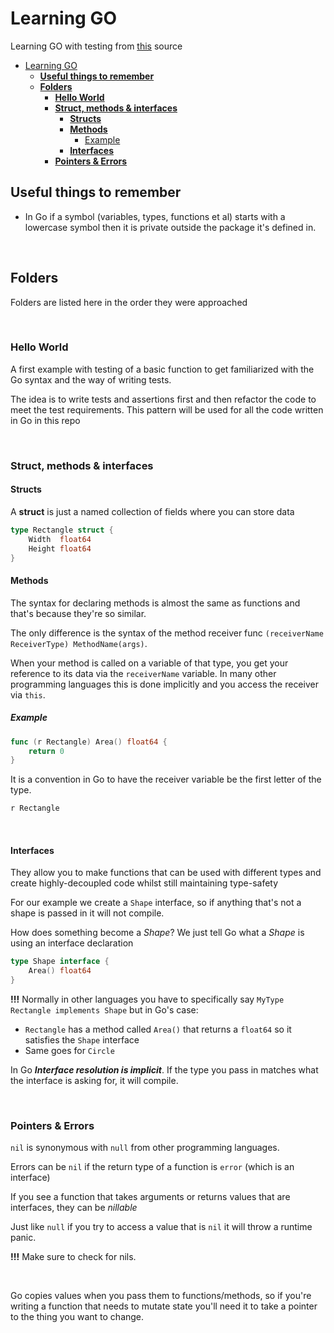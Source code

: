 # Learning GO

Learning GO with testing from <a href="https://quii.gitbook.io/learn-go-with-tests/">this</a> source

- [Learning GO](#learning-go)
  - [**Useful things to remember**](#useful-things-to-remember)
  - [**Folders**](#folders)
    - [**Hello World**](#hello-world)
    - [**Struct, methods & interfaces**](#struct-methods--interfaces)
      - [**Structs**](#structs)
      - [**Methods**](#methods)
        - [Example](#example)
      - [**Interfaces**](#interfaces)
    - [**Pointers & Errors**](#pointers--errors)

## **Useful things to remember**

- In Go if a symbol (variables, types, functions et al) starts with a lowercase symbol then it is private outside the package it's defined in.

<br>

## **Folders**

Folders are listed here in the order they were approached

<br>

### **Hello World**

A first example with testing of a basic function to get familiarized with the Go syntax and the way of writing tests.

The idea is to write tests and assertions first and then refactor the code to meet the test requirements. This pattern will be used for all the code written in Go in this repo

<br>

### **Struct, methods & interfaces**

#### **Structs**

A **struct** is just a named collection of fields where you can store data

```go
type Rectangle struct {
	Width  float64
	Height float64
}
```

#### **Methods**

The syntax for declaring methods is almost the same as functions and that's because they're so similar.

The only difference is the syntax of the method receiver func `(receiverName ReceiverType) MethodName(args)`.

When your method is called on a variable of that type, you get your reference to its data via the `receiverName` variable. In many other programming languages this is done implicitly and you access the receiver via `this`.

##### Example

```go
func (r Rectangle) Area() float64 {
	return 0
}
```

It is a convention in Go to have the receiver variable be the first letter of the type.

```go
r Rectangle
```

<br>

#### **Interfaces**

They allow you to make functions that can be used with different types and create highly-decoupled code whilst still maintaining type-safety

For our example we create a `Shape` interface, so if anything that's not a shape is passed in it will not compile.

How does something become a _Shape_? We just tell Go what a _Shape_ is using an interface declaration

```go
type Shape interface {
	Area() float64
}
```

**!!!** Normally in other languages you have to specifically say `MyType Rectangle implements Shape` but in Go's case:

- `Rectangle` has a method called `Area()` that returns a `float64` so it satisfies the `Shape` interface
- Same goes for `Circle`

In Go **_Interface resolution is implicit_**. If the type you pass in matches what the interface is asking for, it will compile.

<br>

### **Pointers & Errors**

`nil` is synonymous with `null` from other programming languages.

Errors can be `nil` if the return type of a function is `error` (which is an interface)

If you see a function that takes arguments or returns values that are interfaces, they can be _nillable_

Just like `null` if you try to access a value that is `nil` it will throw a runtime panic.

**!!!** Make sure to check for nils.

<br>

Go copies values when you pass them to functions/methods, so if you're writing a function that needs to mutate state you'll need it to take a pointer to the thing you want to change.
